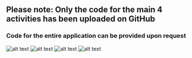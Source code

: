 ## Please note: Only the code for the main 4 activities has been uploaded on GitHub
### Code for the entire application can be provided upon request
![alt text](https://github.com/EvanPl/AndroidApp1/blob/main/Activities/1.png)
![alt text](https://github.com/EvanPl/AndroidApp1/blob/main/Activities/2.png)
![alt text](https://github.com/EvanPl/AndroidApp1/blob/main/Activities/3.png)
![alt text](https://github.com/EvanPl/AndroidApp1/blob/main/Activities/4.png)
